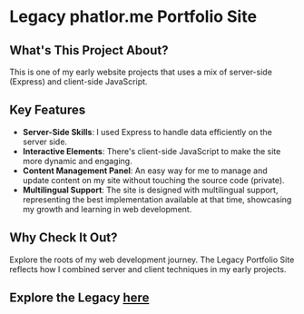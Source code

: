 # Legacy phatlor.me Portfolio Site

## What's This Project About?

This is one of my early website projects that uses a mix of server-side (Express) and client-side JavaScript.

## Key Features

- **Server-Side Skills**: I used Express to handle data efficiently on the server side.
- **Interactive Elements**: There's client-side JavaScript to make the site more dynamic and engaging.
- **Content Management Panel**: An easy way for me to manage and update content on my site without touching the source code (private).
- **Multilingual Support**: The site is designed with multilingual support, representing the best implementation available at that time, showcasing my growth and learning in web development.

## Why Check It Out?

Explore the roots of my web development journey. The Legacy Portfolio Site reflects how I combined server and client techniques in my early projects.

## Explore the Legacy [here](https://legacy.phatlor.me)
